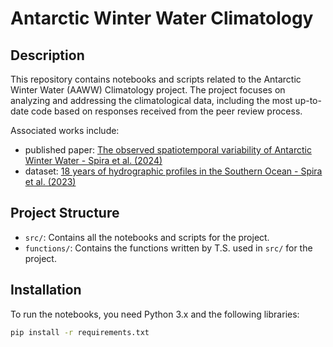 # Antarctic Winter Water Climatology

## Description

This repository contains notebooks and scripts related to the Antarctic Winter Water (AAWW) Climatology project. The project focuses on analyzing and addressing the climatological data, including the most up-to-date code based on responses received from the peer review process.

Associated works include:

- published paper: [The observed spatiotemporal variability of Antarctic Winter Water - Spira et al. (2024)](https://doi.org/10.1029/2024JC021017)
- dataset: [18 years of hydrographic profiles in the Southern Ocean - Spira et al. (2023)](https://zenodo.org/records/10258138)

## Project Structure

- `src/`: Contains all the notebooks and scripts for the project.
- `functions/`: Contains the functions written by T.S. used in `src/` for the project.

## Installation

To run the notebooks, you need Python 3.x and the following libraries:

```bash
pip install -r requirements.txt
```
